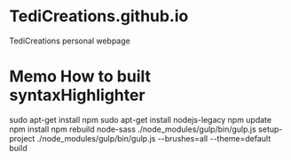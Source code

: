 # TediCreations.github.io
TediCreations personal webpage

# Memo How to built syntaxHighlighter
sudo apt-get install npm
sudo apt-get install nodejs-legacy
npm update
npm install
npm rebuild node-sass
./node_modules/gulp/bin/gulp.js setup-project
./node_modules/gulp/bin/gulp.js --brushes=all --theme=default build